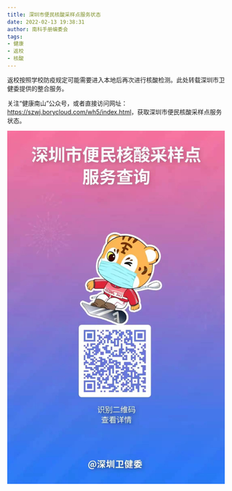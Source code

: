 ```yaml
---
title: 深圳市便民核酸采样点服务状态
date: 2022-02-13 19:38:31
author: 南科手册编委会
tags:
- 健康
- 返校
- 核酸
---
```


返校按照学校防疫规定可能需要进入本地后再次进行核酸检测。此处转载深圳市卫健委提供的整合服务。

关注“健康南山”公众号，或者直接访问网址：<https://szwj.borycloud.com/wh5/index.html>，获取深圳市便民核酸采样点服务状态。

![二维码](/post-img/nucleic-acid-qr.jpg)
